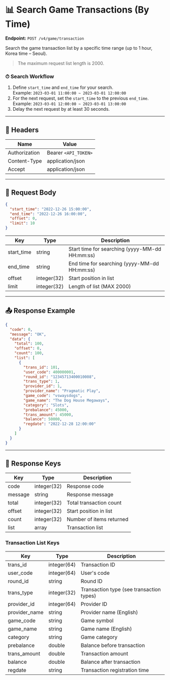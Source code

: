 # 📊 Search Game Transactions (By Time)

**Endpoint:** `POST /v4/game/transaction`  

Search the game transaction list by a specific time range (up to 1 hour, Korea time – Seoul).  
> The maximum request list length is 2000.  

### ⏱ Search Workflow
1. Define `start_time` and `end_time` for your search.  
   Example: `2023-03-01 11:00:00 ~ 2023-03-01 12:00:00`
2. For the next request, set the `start_time` to the previous `end_time`.  
   Example: `2023-03-01 12:00:00 ~ 2023-03-01 13:00:00`
3. Delay the next request by at least 30 seconds.

---

## 🔑 Headers

| Name          | Value                 |
|---------------|----------------------|
| Authorization | Bearer `<API_TOKEN>` |
| Content-Type  | application/json     |
| Accept        | application/json     |

---

## 📝 Request Body

```json
{
  "start_time": "2022-12-26 15:00:00",
  "end_time": "2022-12-26 16:00:00",
  "offset": 0,
  "limit": 10
}
````

| Key        | Type        | Description                                    |
| ---------- | ----------- | ---------------------------------------------- |
| start_time | string      | Start time for searching (yyyy-MM-dd HH:mm:ss) |
| end_time   | string      | End time for searching (yyyy-MM-dd HH:mm:ss)   |
| offset     | integer(32) | Start position in list                         |
| limit      | integer(32) | Length of list (MAX 2000)                      |

---

## 📤 Response Example

```json
{
  "code": 0,
  "message": "OK",
  "data": {
    "total": 100,
    "offset": 0,
    "count": 100,
    "list": [
      {
        "trans_id": 101,
        "user_code": 400000001,
        "round_id": "12345713400010008",
        "trans_type": 1,
        "provider_id": 1,
        "provider_name": "Pragmatic Play",
        "game_code": "vswaysdogs",
        "game_name": "The Dog House Megaways",
        "category": "Slots",
        "prebalance": 45000,
        "trans_amount": 45000,
        "balance": 50000,
        "regdate": "2022-12-28 12:00:00"
      }
    ]
  }
}
```

---

## 🔑 Response Keys

| Key     | Type        | Description              |
| ------- | ----------- | ------------------------ |
| code    | integer(32) | Response code            |
| message | string      | Response message         |
| total   | integer(32) | Total transaction count  |
| offset  | integer(32) | Start position in list   |
| count   | integer(32) | Number of items returned |
| list    | array       | Transaction list         |

### Transaction List Keys

| Key           | Type        | Description                              |
| ------------- | ----------- | ---------------------------------------- |
| trans_id      | integer(64) | Transaction ID                           |
| user_code     | integer(64) | User's code                              |
| round_id      | string      | Round ID                                 |
| trans_type    | integer(32) | Transaction type (see transaction types) |
| provider_id   | integer(64) | Provider ID                              |
| provider_name | string      | Provider name (English)                  |
| game_code     | string      | Game symbol                              |
| game_name     | string      | Game name (English)                      |
| category      | string      | Game category                            |
| prebalance    | double      | Balance before transaction               |
| trans_amount  | double      | Transaction amount                       |
| balance       | double      | Balance after transaction                |
| regdate       | string      | Transaction registration time            |
